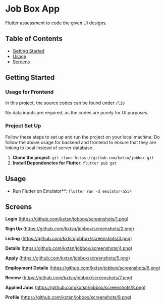 # Job Box App
Flutter assessment to code the given UI designs. 

## Table of Contents
- [Getting Started](#getting-started)
- [Usage](#usage)
- [Screens](#screens)

## Getting Started
### Usage for Frontend 
In this project, the source codes can be found under `/lib`

No data inputs are required, as the codes are purely for UI purposes. 

### Project Set Up
Follow these steps to set up and run the project on your local machine. Do follow the above usage for backend and frontend to ensure that they are linking to local instead of server database.

1. **Clone the project**:
   `git clone https://github.com/kxtsn/jobbox.git`
2. **Install Dependencies for Flutter**:
   `flutter pub get`

## Usage
 - Run Flutter on Emulator**:
   `flutter run -d emulator-5554`
     
## Screens
**Login**
(https://github.com/kxtsn/jobbox/screenshots/1.png)

**Sign Up**
(https://github.com/kxtsn/jobbox/screenshots/2.png)

**Listing**
(https://github.com/kxtsn/jobbox/screenshots/3.png)

**Details**
(https://github.com/kxtsn/jobbox/screenshots/4.png)

**Apply**
(https://github.com/kxtsn/jobbox/screenshots/5.png)

**Employment Details**
(https://github.com/kxtsn/jobbox/screenshots/6.png)

**Review**
(https://github.com/kxtsn/jobbox/screenshots/7.png)

**Applied Jobs**
(https://github.com/kxtsn/jobbox/screenshots/8.png)

**Profile**
(https://github.com/kxtsn/jobbox/screenshots/9.png)


  

